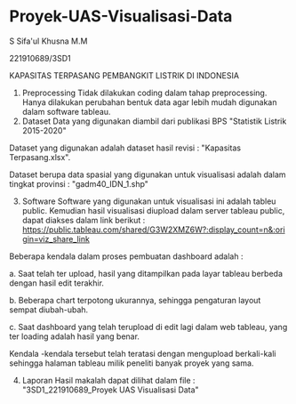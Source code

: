 # Proyek-UAS-Visualisasi-Data
S Sifa'ul Khusna M.M

221910689/3SD1

KAPASITAS TERPASANG PEMBANGKIT LISTRIK DI INDONESIA

1. Preprocessing
Tidak dilakukan coding dalam tahap preprocessing. Hanya dilakukan perubahan bentuk data agar lebih mudah digunakan dalam software tableau.
2. Dataset
Data yang digunakan diambil dari publikasi BPS "Statistik Listrik 2015-2020"

  Dataset yang digunakan adalah dataset hasil revisi : "Kapasitas Terpasang.xlsx".

  Dataset berupa data spasial yang digunakan untuk visualisasi adalah dalam tingkat provinsi : "gadm40_IDN_1.shp"

3. Software
Software yang digunakan untuk visualisasi ini adalah tableu public. Kemudian hasil visualisasi diupload dalam server tableau public, dapat diakses dalam link berikut :
https://public.tableau.com/shared/G3W2XMZ6W?:display_count=n&:origin=viz_share_link

  Beberapa kendala dalam proses pembuatan dashboard adalah :

  a. Saat telah ter upload, hasil yang ditampilkan pada layar tableau berbeda dengan hasil edit terakhir.

  b. Beberapa chart terpotong ukurannya, sehingga pengaturan layout sempat diubah-ubah.

  c. Saat dashboard yang telah terupload di edit lagi dalam web tableau, yang ter loading adalah hasil yang benar. 

  Kendala -kendala tersebut telah teratasi dengan mengupload berkali-kali sehingga halaman tableau milik peneliti banyak proyek yang sama.

4. Laporan
Hasil makalah dapat dilihat dalam file : "3SD1_221910689_Proyek UAS Visualisasi Data"
